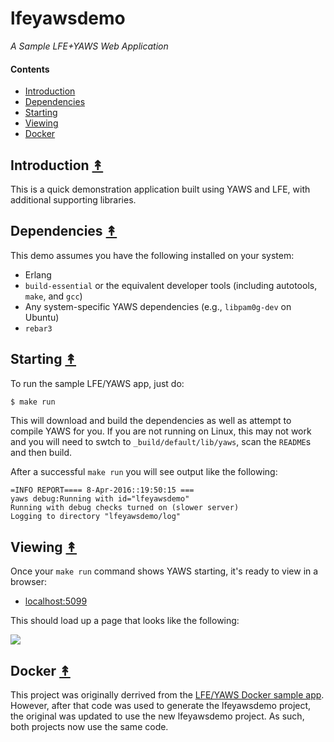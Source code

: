 # lfeyawsdemo

*A Sample LFE+YAWS Web Application*


#### Contents

* [Introduction](#introduction-)
* [Dependencies](#dependencies-)
* [Starting](#starting-)
* [Viewing](#viewing-)
* [Docker](#docker-)


## Introduction [&#x219F;](#contents)

This is a quick demonstration application built using YAWS and LFE, with
additional supporting libraries.


## Dependencies [&#x219F;](#contents)

This demo assumes you have the following installed on your system:

* Erlang
* ``build-essential`` or the equivalent developer tools (including
  autotools, ``make``, and ``gcc``)
* Any system-specific YAWS dependencies (e.g., ``libpam0g-dev`` on Ubuntu)
* ``rebar3``


## Starting [&#x219F;](#contents)

To run the sample LFE/YAWS app, just do:

```bash
$ make run
```

This will download and build the dependencies as well as attempt to compile
YAWS for you. If you are not running on Linux, this may not work and you will
need to swtch to ``_build/default/lib/yaws``, scan the ``README``s and then
build.

After a successful ``make run`` you will see output like the following:

```
=INFO REPORT==== 8-Apr-2016::19:50:15 ===
yaws debug:Running with id="lfeyawsdemo"
Running with debug checks turned on (slower server)
Logging to directory "lfeyawsdemo/log"
```


## Viewing [&#x219F;](#contents)

Once your ``make run`` command shows YAWS starting, it's ready to view in a
browser:

* [localhost:5099](http://localhost:5099/)

This should load up a page that looks like the following:

[![][screen]][screen-large]

[screen]: priv/www/images/screenshot-thumb.png
[screen-large]: https://raw.githubusercontent.com/lfex/yaws-sample-app/master/priv/www/images/screenshot.png


## Docker [&#x219F;](#contents)

This project was originally derrived from the
[LFE/YAWS Docker sample app](https://github.com/lfex/docker-lfe-yaws-sample-app).
However, after that code was used to generate the lfeyawsdemo project, the
original was updated to use the new lfeyawsdemo project. As such, both projects
now use the same code.
